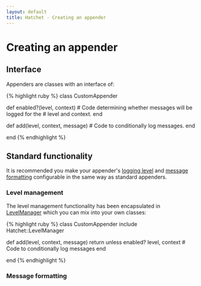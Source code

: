 ```yaml
---
layout: default
title: Hatchet - Creating an appender
---
```


# Creating an appender

## Interface

Appenders are classes with an interface of:

{% highlight ruby %}
class CustomAppender

  def enabled?(level, context)
    # Code determining whether messages will be logged for the
    # level and context.
  end

  def add(level, context, message)
    # Code to conditionally log messages.
  end

end
{% endhighlight %}

## Standard functionality

It is recommended you make your appender's [logging level](/hatchet/configuration.html#levels)
and [message formatting](/hatchet/configuration.html#formatters) configurable in
the same way as standard appenders.

### Level management

The level management functionality has been encapsulated in [LevelManager](https://github.com/gshutler/hatchet/blob/master/lib/hatchet/level_manager.rb)
which you can mix into your own classes:

{% highlight ruby %}
class CustomAppender
  include Hatchet::LevelManager

  def add(level, context, message)
    return unless enabled? level, context
    # Code to conditionally log messages
  end

end
{% endhighlight %}

### Message formatting


